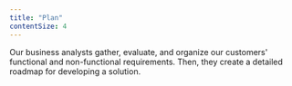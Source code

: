 ```yaml
---
title: "Plan"
contentSize: 4
---
```

Our business analysts gather, evaluate, and organize our customers' functional and non-functional requirements. Then, they create a detailed roadmap for developing a solution.